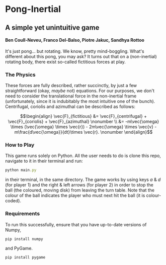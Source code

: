 # <strong>Pong-Inertial</strong>
## A simple yet unintuitive game
#### Ben Coull-Neveu, Franco Del-Balso, Piotre Jakuc, Sandhya Rottoo

It's just pong... but rotating. We know, pretty mind-boggling.
What's different about this pong, you may ask? It turns out that on a (non-inertial) rotating body, there exist so-called fictitious forces at play.

### The Physics
These forces are fully described, rather succinctly, by just a few straightforward (okay, *maybe* not) equations. For our purposes, we don't need to consider the translational force in the non-inertial frame (unfortunately, since it is indubitably the most intuitive one of the bunch). Centrifugal, coriolis and azimuthal can be described as follows: 

```math
\begin{align} \vec{F}_{fictitious} &= \vec{F}_{centrifugal} + \vec{F}_{coriolis} + \vec{F}_{azimuthal} \nonumber \\ &= -m\vec{\omega} \times (\vec{\omega} \times \vec{r}) - 2m\vec{\omega} \times \vec{v} - m\frac{d\vec{\omega}}{dt}\times \vec{r}. \nonumber  \end{align}
 ```

### How to Play
This game runs solely on Python. All the user needs to do is clone this repo, navigate to it in their terminal and run:
```ruby
python main.py
```
in their terminal, in the same directory. The game works by using keys *a* & *d* (for player 1) and the right & left arrows (for player 2) in order to stop the ball (the coloured, moving disk) from leaving the turn table. Note that the colour of the ball indicates the player who must next hit the ball (it is colour-coded). 

### Requirements
To run this successfully, ensure that you have up-to-date versions of Numpy,
```ruby
pip install numpy
```
and PyGame.
```ruby
pip install pygame
```
